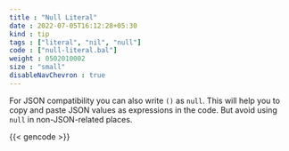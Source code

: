 ```yaml
---
title : "Null Literal"
date : 2022-07-05T16:12:28+05:30
kind : tip 
tags : ["literal", "nil", "null"] 
code : ["null-literal.bal"] 
weight : 0502010002 
size : "small" 
disableNavChevron : true
---
```


For JSON compatibility you can also write `()` as `null`. This will help you to copy and paste JSON values as expressions in the code. But avoid using `null` in non-JSON-related places.

<!--more-->

{{< gencode >}}
